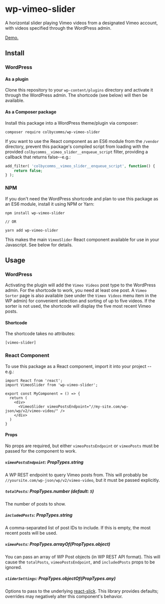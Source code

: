 # wp-vimeo-slider

A horizontal slider playing Vimeo videos from a designated Vimeo account, with videos specified through the WordPress admin.

[Demo.](https://colbycommunications.github.io/wp-vimeo-slider/demo/)

## Install

### WordPress

#### As a plugin

Clone this repository to your `wp-content/plugins` directory and activate it through the WordPress admin. The shortcode (see below) will then be available.

#### As a Composer package

Install this package into a WordPress theme/plugin via composer:

```
composer require colbycomms/wp-vimeo-slider
```

If you want to use the React component as an ES6 module from the `/vendor` directory, prevent this package's compiled script from loading with the provided `colbycomms__vimeo_slider__enqueue_script` filter, providing a callback that returns false--e.g.:

```PHP
add_filter( 'colbycomms__vimeo_slider__enqueue_script', function() {
    return false;
} );
```

### NPM

If you don't need the WordPress shortcode and plan to use this package as an ES6 module, install it using NPM or Yarn:

```
npm install wp-vimeo-slider

// OR

yarn add wp-vimeo-slider
```

This makes the main `VimeoSlider` React component available for use in your Javascript. See below for details.

## Usage

### WordPress

Activating the plugin will add the `Vimeo Videos` post type to the WordPress admin. For the shortcode to work, you need at least one post. A `Vimeo Sorter` page is also available (see under the `Vimeo Videos` menu item in the WP admin) for convenient selection and sorting of up to five videos. If the sorter is not used, the shortcode will display the five most recent Vimeo posts.

#### Shortcode

The shortcode takes no attributes:

```HTML
[vimeo-slider]
```

### React Component

To use this package as a React component, import it into your project -- e.g.:

```JS
import React from 'react';
import VimeoSlider from 'wp-vimeo-slider';

export const MyComponent = () => {
  return (
    <div>
      <VimeoSlider vimeoPostsEndpoint="//my-site.com/wp-json/wp/v2/vimeo-video/" />
    </div>
  )
}
```

#### Props

No props are required, but either `vimeoPostsEndpoint` or `vimeoPosts` must be passed for the component to work.

##### `vimeoPostsEndpoint`: PropTypes.string

A WP REST endpoint to query Vimeo posts from. This will probably be `//yoursite.com/wp-json/wp/v2/vimeo-video`, but it must be passed explicitly.

##### `totalPosts`: PropTypes.number (default: `5`)

The number of posts to show.

##### `includedPosts`: PropTypes.string

A comma-separated list of post IDs to include. If this is empty, the most recent posts will be used.

##### `vimeoPosts`: PropTypes.arrayOf(PropTypes.object)

You can pass an array of WP Post objects (in WP REST API format). This will cause the `totalPosts`, `vimeoPostsEndpoint`, and `includedPosts` props to be ignored.

##### `sliderSettings`: PropTypes.objectOf(PropTypes.any)

Options to pass to the underlying [react-slick](https://github.com/akiran/react-slick). This library provides defaults; overrides may negatively alter this component's behavior.

